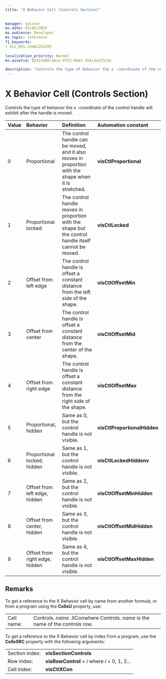 ```yaml
---
title: "X Behavior Cell (Controls Section)"
 
 
manager: soliver
ms.date: 03/09/2015
ms.audience: Developer
ms.topic: reference
f1_keywords:
- Vis_DSS.chm82251285
 
localization_priority: Normal
ms.assetid: 82423d08-b6ce-0f23-8b61-354c3e5f323e

description: "Controls the type of behavior the x -coordinate of the control handle will exhibit after the handle is moved."
---
```


# X Behavior Cell (Controls Section)

Controls the type of behavior the  *x*  -coordinate of the control handle will exhibit after the handle is moved. 
  
|**Value**|**Behavior**|**Definition**|**Automation constant**|
|:-----|:-----|:-----|:-----|
| 0  <br/> | Proportional  <br/> | The control handle can be moved, and it also moves in proportion with the shape when it is stretched.  <br/> |**visCtlProportional** <br/> |
| 1  <br/> | Proportional locked  <br/> | The control handle moves in proportion with the shape but the control handle itself cannot be moved.  <br/> |**visCtlLocked** <br/> |
| 2  <br/> | Offset from left edge  <br/> | The control handle is offset a constant distance from the left side of the shape.  <br/> |**visCtlOffsetMin** <br/> |
| 3  <br/> | Offset from center  <br/> | The control handle is offset a constant distance from the center of the shape.  <br/> |**visCtlOffsetMid** <br/> |
| 4  <br/> | Offset from right edge  <br/> | The control handle is offset a constant distance from the right side of the shape.  <br/> |**visCtlOffsetMax** <br/> |
| 5  <br/> | Proportional, hidden  <br/> | Same as 0, but the control handle is not visible.  <br/> |**visCtlProportionalHidden** <br/> |
| 6  <br/> | Proportional locked, hidden  <br/> | Same as 1, but the control handle is not visible.  <br/> |**visCtlLockedHiddenv** <br/> |
| 7  <br/> | Offset from left edge, hidden  <br/> | Same as 2, but the control handle is not visible.  <br/> |**visCtlOffsetMinHidden** <br/> |
| 8  <br/> | Offset from center, hidden  <br/> | Same as 3, but the control handle is not visible.  <br/> |**visCtlOffsetMidHidden** <br/> |
| 9  <br/> | Offset from right edge, hidden  <br/> | Same as 4, but the control handle is not visible.  <br/> |**visCtlOffsetMaxHidden** <br/> |
   
## Remarks

To get a reference to the X Behavior cell by name from another formula, or from a program using the **CellsU** property, use: 
  
|||
|:-----|:-----|
| Cell name:  <br/> | Controls.  *name*  .XConwhere Controls.  *name*  is the name of the controls row.  <br/> |
   
To get a reference to the X Behavior cell by index from a program, use the **CellsSRC** property with the following arguments: 
  
|||
|:-----|:-----|
| Section index:  <br/> |**visSectionControls** <br/> |
| Row index:  <br/> |**visRowControl** +  *i*            where  *i*  = 0, 1, 2...  <br/> |
| Cell index:  <br/> |**visCtlXCon** <br/> |
   

